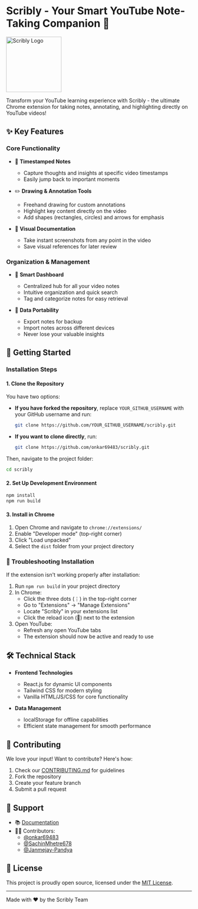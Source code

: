 # Scribly - Your Smart YouTube Note-Taking Companion 📝
<img src="https://github.com/user-attachments/assets/38d68b4a-bf48-4f82-b8a2-5dc59a90330d" width="150" height="150" alt="Scribly Logo" />

Transform your YouTube learning experience with Scribly - the ultimate Chrome extension for taking notes, annotating, and highlighting directly on YouTube videos!

## ✨ Key Features

### Core Functionality
- 📌 **Timestamped Notes**
  - Capture thoughts and insights at specific video timestamps
  - Easily jump back to important moments
  
- ✏️ **Drawing & Annotation Tools**
  - Freehand drawing for custom annotations
  - Highlight key content directly on the video
  - Add shapes (rectangles, circles) and arrows for emphasis
  
- 📸 **Visual Documentation**
  - Take instant screenshots from any point in the video
  - Save visual references for later review

### Organization & Management
- 📂 **Smart Dashboard**
  - Centralized hub for all your video notes
  - Intuitive organization and quick search
  - Tag and categorize notes for easy retrieval
  
- 🔄 **Data Portability**
  - Export notes for backup
  - Import notes across different devices
  - Never lose your valuable insights

## 🚀 Getting Started

### Installation Steps

#### 1. Clone the Repository

You have two options:

- **If you have forked the repository**, replace `YOUR_GITHUB_USERNAME` with your GitHub username and run:
  ```bash
  git clone https://github.com/YOUR_GITHUB_USERNAME/scribly.git
  ```

- **If you want to clone directly**, run:
  ```bash
  git clone https://github.com/onkar69483/scribly.git
  ```

Then, navigate to the project folder:
  ```bash
  cd scribly
  ```

#### 2. Set Up Development Environment
  ```bash
  npm install
  npm run build
  ```

#### 3. Install in Chrome
  1. Open Chrome and navigate to `chrome://extensions/`
  2. Enable "Developer mode" (top-right corner)
  3. Click "Load unpacked"
  4. Select the `dist` folder from your project directory

### 🔧 Troubleshooting Installation

If the extension isn't working properly after installation:

1. Run `npm run build` in your project directory
2. In Chrome:
   - Click the three dots (⋮) in the top-right corner
   - Go to "Extensions" → "Manage Extensions"
   - Locate "Scribly" in your extensions list
   - Click the reload icon (🔄) next to the extension
3. Open YouTube:
   - Refresh any open YouTube tabs
   - The extension should now be active and ready to use

## 🛠 Technical Stack

- **Frontend Technologies**
  - React.js for dynamic UI components
  - Tailwind CSS for modern styling
  - Vanilla HTML/JS/CSS for core functionality

- **Data Management**
  - localStorage for offline capabilities
  - Efficient state management for smooth performance

## 🤝 Contributing

We love your input! Want to contribute? Here's how:

1. Check our [CONTRIBUTING.md](CONTRIBUTING.md) for guidelines
2. Fork the repository
3. Create your feature branch
4. Submit a pull request

## 💬 Support

- 📚 [Documentation](docs/README.md)
- 👨‍💻 Contributors:
  - [@onkar69483](https://github.com/onkar69483)
  - [@SachinMhetre678](https://github.com/SachinMhetre678)
  - [@Janmejay-Pandya](https://github.com/Janmejay-Pandya)

## 📜 License

This project is proudly open source, licensed under the [MIT License](LICENSE).

---

Made with ❤️ by the Scribly Team
